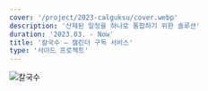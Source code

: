 ```yaml
---
cover: '/project/2023-calguksu/cover.webp'
description: '산재된 일정을 하나로 통합하기 위한 솔루션'
duration: '2023.03. - Now'
title: '칼국수 — 캘린더 구독 서비스'
type: '사이드 프로젝트'
---
```


![칼국수](/project/calguksu/cover.webp)
